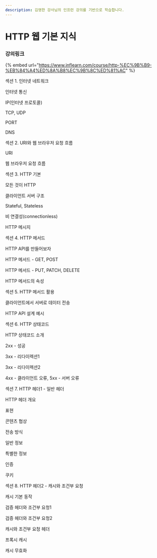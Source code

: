 ```yaml
---
description: 김영한 강사님의 인프런 강의를 기반으로 학습합니다.
---
```


# HTTP 웹 기본 지식

### 강의링크

{% embed url="https://www.inflearn.com/course/http-%EC%9B%B9-%EB%84%A4%ED%8A%B8%EC%9B%8C%ED%81%AC" %}





섹션 1. 인터넷 네트워크

인터넷 통신

IP\(인터넷 프로토콜\)

TCP, UDP

PORT

DNS

섹션 2. URI와 웹 브라우저 요청 흐름

URI

웹 브라우저 요청 흐름

섹션 3. HTTP 기본

모든 것이 HTTP

클라이언트 서버 구조

Stateful, Stateless

비 연결성\(connectionless\)

HTTP 메시지

섹션 4. HTTP 메서드

HTTP API를 만들어보자

HTTP 메서드 - GET, POST

HTTP 메서드 - PUT, PATCH, DELETE

HTTP 메서드의 속성

섹션 5. HTTP 메서드 활용

클라이언트에서 서버로 데이터 전송

HTTP API 설계 예시

섹션 6. HTTP 상태코드

HTTP 상태코드 소개

2xx - 성공

3xx - 리다이렉션1

3xx - 리다이렉션2

4xx - 클라이언트 오류, 5xx - 서버 오류

섹션 7. HTTP 헤더1 - 일반 헤더

HTTP 헤더 개요

표현

콘텐츠 협상

전송 방식

일반 정보

특별한 정보

인증

쿠키

섹션 8. HTTP 헤더2 - 캐시와 조건부 요청

캐시 기본 동작

검증 헤더와 조건부 요청1

검증 헤더와 조건부 요청2

캐시와 조건부 요청 헤더

프록시 캐시

캐시 무효화

